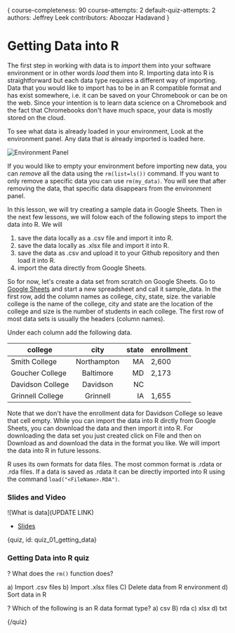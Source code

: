 {
course-completeness: 90
course-attempts: 2
default-quiz-attempts: 2
authors: Jeffrey Leek
contributors: Aboozar Hadavand
}

# Getting Data into R

The first step in working with data is to *import* them into your software environment or in other words *load* them into R. Importing data into R is straightforward but each data type requires a different way of importing. Data that you would like to import has to be in an R compatible format and has exist somewhere, i.e. it can be saved on your Chromebook or can be on the web. Since your intention is to learn data science on a Chromebook and the fact that Chromebooks don't have much space, your data is mostly stored on the cloud. 

To see what data is already loaded in your environment, Look at the environment panel. Any data that is already imported is loaded here.

![Environment Panel](images/01_getting_data/01_data_gettingdata_01.png)

If you would like to empty your environment before importing new data, you can *remove* all the data using the `rm(list=ls())` command. If you want to only remove a specific data you can use `rm(my_data)`. You will see that after removing the data, that specific data disappears from the environment panel.

In this lesson, we will try creating a sample data in Google Sheets. Then in the next few lessons, we will folow each of the following steps to import the data into R. We will

1. save the data locally as a .csv file and import it into R. 
2. save the data locally as .xlsx file and import it into R.
3. save the data as .csv and upload it to your Github repository and then load it into R.
4. import the data directly from Google Sheets.

So for now, let's create a data set from scratch on Google Sheets. Go to [Google Sheets](https://docs.google.com/spreadsheets/u/0/) and start a new spreadsheet and call it sample_data. In the first row, add the column names as college, city, state, size. the variable college is the name of the college, city and state are the location of the college and size is the number of students in each college. The first row of most data sets is usually the headers (column names). 

Under each column add the following data.

| college          | city          | state | enrollment   |
| ---------------- |:-------------:| -----:|--------------|
| Smith College    | Northampton   | MA    | 2,600        |
| Goucher College  | Baltimore     | MD    | 2,173        |
| Davidson College | Davidson      | NC    |              |
| Grinnell College | Grinnell      | IA    | 1,655        |

Note that we don't have the enrollment data for Davidson College so leave that cell empty. While you can import the data into R dirctly from Google Sheets, you can download the data and then import it into R. For downloading the data set you just created click on File and then on Download as and download the data in the format you like. We will import the data into R in future lessons. 

R uses its own formats for data files. The most common format is .rdata or .rda files. If a data is saved as .rdata it can be directly imported into R using the command `load("<FileName>.RDA")`.


### Slides and Video

![What is data](UPDATE LINK)

* [Slides](https://docs.google.com/presentation/d/1w7qP4LXwMUv-9mJQZgRdOqMCuUL82z7-rUGk4EoydDg/edit?usp=sharing)


{quiz, id: quiz_01_getting_data}

### Getting Data into R quiz

? What does the `rm()` function does?

a) Import .csv files
b) Import .xlsx files
C) Delete data from R environment
d) Sort data in R

? Which of the following is an R data format type?
a) csv
B) rda
c) xlsx
d) txt


{/quiz}

